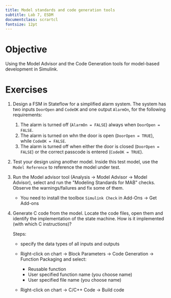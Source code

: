```yaml
---
title: Model standards and code generation tools
subtitle: Lab 7, ESDM
documentclass: scrartcl
fontsize: 12pt
---
```


# Objective

Using the Model Advisor and the Code Generation tools 
for model-based development in Simulink.


# Exercises

1. Design a FSM in Stateflow for a simplified alarm system. The system has two inputs `DoorOpen` and `CodeOK` and one output `AlarmOn`, for the following requirements:

    1. The alarm is turned off (`AlarmOn = FALSE`) always when `DoorOpen = FALSE`.
    2. The alarm is turned on whn the door is open (`DoorOpen = TRUE`), while `CodeOK = FALSE`. 
    3. The alarm is turned off when either the door is closed (`DoorOpen = FALSE`) or the correct passcode is entered (`CodeOK = TRUE`).

2. Test your design using another model. Inside this test model, use the `Model Reference` to reference the model under test.

3. Run the Model advisor tool (Analysis -> Model Advisor -> Model Advisor), select and run the "Modeling Standards for MAB" checks. Observe the warnings/failures and fix some of them.

   - You need to install the toolbox `Simulink Check` in Add-Ons -> Get Add-ons

4. Generate C code from the model. Locate the code files, open them and identify the implementation of the state machine. How is it implemented (with which C instructions)?
   
   Steps:
     - specify the data types of all inputs and outputs
	 - Right-click on chart -> Block Parameters -> Code Generation -> Function Packaging and select:
	 
	   - Reusable function
	   - User specified function name (you choose name)
	   - User specified file name (you choose name)
	 
     - Right-click on chart -> C/C++ Code -> Build code

